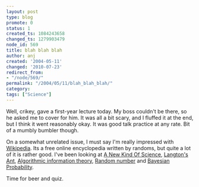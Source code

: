 ```yaml
---
layout: post
type: blog
promote: 0
status: 1
created_ts: 1084243658
changed_ts: 1279903479
node_id: 569
title: blah blah blah
author: anj
created: '2004-05-11'
changed: '2010-07-23'
redirect_from:
- "/node/569/"
permalink: "/2004/05/11/blah_blah_blah/"
category:
tags: ["Science"]
---
```

Well, crikey, gave a first-year lecture today.  My boss couldn't be there, so he asked me to cover for him.  It was all a bit scary, and I fluffed it at the end, but I think it went reasonably okay.  It was good talk practice at any rate.  Bit of a mumbly bumbler though.

On a somewhat unrelated issue, I must say I'm really impressed with [Wikipedia](http://en.wikipedia.org/).  Its a free online encyclopedia written by randoms, but quite a lot of it is rather good.  I've been looking at 
[A New Kind Of Science](http://en.wikipedia.org/wiki/A_New_Kind_of_Science_(book)),
[Langton's Ant](http://en.wikipedia.org/wiki/Langton's_ant),
[Algorithmic information theory](http://en.wikipedia.org/wiki/Algorithmic_information_theory),
[Random number](http://en.wikipedia.org/wiki/Random_number) and
[Bayesian Probability](http://en.wikipedia.org/wiki/Bayesian_probability).

Time for beer and quiz.
